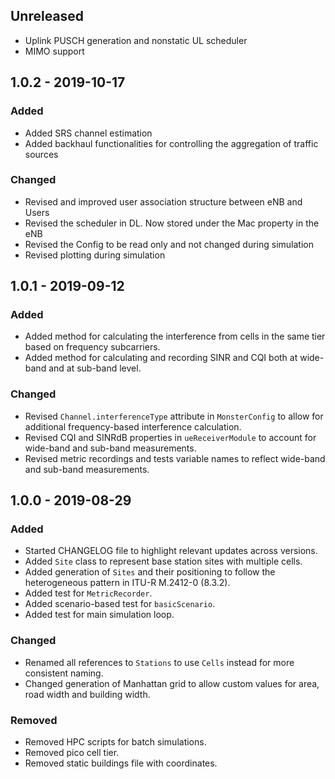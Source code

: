 ## Unreleased
- Uplink PUSCH generation and nonstatic UL scheduler
- MIMO support 

## 1.0.2 - 2019-10-17

### Added
- Added SRS channel estimation
- Added backhaul functionalities for controlling the aggregation of traffic sources

### Changed
- Revised and improved user association structure between eNB and Users
- Revised the scheduler in DL. Now stored under the Mac property in the eNB
- Revised the Config to be read only and not changed during simulation
- Revised plotting during simulation

## 1.0.1 - 2019-09-12

### Added
- Added method for calculating the interference from cells in the same tier based on frequency subcarriers.
- Added method for calculating and recording SINR and CQI both at wide-band and at sub-band level.

### Changed
- Revised `Channel.interferenceType` attribute in `MonsterConfig` to allow for additional frequency-based interference calculation.
- Revised CQI and SINRdB properties in `ueReceiverModule` to account for wide-band and sub-band measurements.
- Revised metric recordings and tests variable names to reflect wide-band and sub-band measurements.

## 1.0.0 - 2019-08-29

### Added
- Started CHANGELOG file to highlight relevant updates across versions.
- Added `Site` class to represent base station sites with multiple cells.
- Added generation of `Sites` and their positioning to follow the heterogeneous pattern in ITU-R M.2412-0 (8.3.2).
- Added test for `MetricRecorder`.
- Added scenario-based test for `basicScenario`.
- Added test for main simulation loop.

### Changed
- Renamed all references to `Stations` to use `Cells` instead for more consistent naming.
- Changed generation of Manhattan grid to allow custom values for area, road width and building width.

### Removed 
- Removed HPC scripts for batch simulations.
- Removed pico cell tier.
- Removed static buildings file with coordinates.
